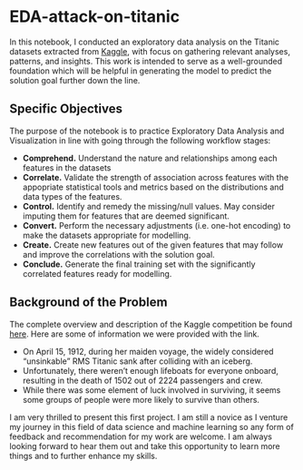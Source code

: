 # EDA-attack-on-titanic
In this notebook, I conducted an exploratory data analysis on the Titanic datasets extracted from [Kaggle](https://www.kaggle.com/competitions/titanic), with focus on gathering relevant analyses, patterns, and insights. This work is intended to serve as a well-grounded foundation which will be helpful in generating the model to predict the solution goal further down the line.  

## Specific Objectives
The purpose of the notebook is to practice Exploratory Data Analysis and Visualization in line with going through the following workflow stages:
- **Comprehend.** Understand the nature and relationships among each features in the datasets
- **Correlate.** Validate the strength of association across features with the appopriate statistical tools and metrics based on the distributions and data types of the features.
- **Control.** Identify and remedy the missing/null values. May consider imputing them for features that are deemed significant.  
- **Convert.** Perform the necessary adjustments (i.e. one-hot encoding) to make the datasets appropriate for modelling.
- **Create.** Create new features out of the given features that may follow and improve the correlations with the solution goal.
- **Conclude.** Generate the final training set with the significantly correlated features ready for modelling.

## Background of the Problem
The complete overview and description of the Kaggle competition be found [here](https://www.kaggle.com/c/titanic). Here are some of information we were provided with the link.
- On April 15, 1912, during her maiden voyage, the widely considered “unsinkable” RMS Titanic sank after colliding with an iceberg.
- Unfortunately, there weren’t enough lifeboats for everyone onboard, resulting in the death of 1502 out of 2224 passengers and crew.
- While there was some element of luck involved in surviving, it seems some groups of people were more likely to survive than others.


I am very thrilled to present this first project. I am still a novice as I venture my journey in this field of data science and machine learning so any form of feedback and recommendation for my work are welcome. I am always looking forward to hear them out and take this opportunity to learn more things and to further enhance my skills. 
